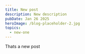 ```yaml
---
title: New post
description: New description
pubDate: Jan 26 2025
heroImage: /blog-placeholder-2.jpg
topics:
  - new-one
---
```

Thats a new post